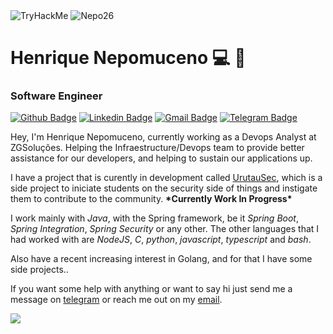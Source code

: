 <img src="https://tryhackme-badges.s3.amazonaws.com/Nepo26.png" alt="TryHackMe">
<img src="https://komarev.com/ghpvc/?username=Nepo26&label=Profile%20Hits&color=0e75b6&style=flat" alt="Nepo26" />


# Henrique Nepomuceno :computer: :baby_chick:
### Software Engineer 

[![Github Badge](https://img.shields.io/badge/-Github-000?style=flat-square&logo=Github&logoColor=white&link=https://github.com/Nepo26)](https://github.com/Nepo26)
[![Linkedin Badge](https://img.shields.io/badge/-LinkedIn-blue?style=flat-square&logo=Linkedin&logoColor=white&link=https://www.linkedin.com/in/henrique-nepomuceno/)](https://www.linkedin.com/in/henrique-nepomuceno/)
[![Gmail Badge](https://img.shields.io/badge/-Gmail-c14438?style=flat-square&logo=Gmail&logoColor=white&link=mailto:nepo26.hn@gmail.com)](mailto:nepo26.hn@gmail.com)
[![Telegram Badge](https://img.shields.io/badge/-Telegram-white?style=flat-square&logo=Telegram&logoColor=black)](https://t.me/Nepo26)

Hey, I'm Henrique Nepomuceno, currently working as a Devops Analyst at ZGSoluções. Helping the Infraestructure/Devops team to provide better assistance for our developers, and helping to sustain our applications up.

I have a project that is curently in development called [UrutauSec](urutausec.com.br), which is a side project to iniciate students on the security side of things and instigate them to contribute to the community. **\*Currently Work In Progress\***

I work mainly with _Java_, with the Spring framework, be it _Spring Boot_, _Spring Integration_, _Spring Security_ or any other. The other languages that I had worked with are _NodeJS_, _C_, _python_, _javascript_, _typescript_ and _bash_. 

Also have a recent increasing interest in Golang, and for that I have some side projects..

If you want some help with anything or want to say hi just send me a message on [telegram](https://t.me/Nepo26) or reach me out on my [email](mailto:nepo26.hn@gmail.com).

![](https://hit.yhype.me/github/profile?user_id=36644628)
